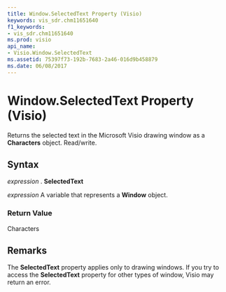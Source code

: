 ```yaml
---
title: Window.SelectedText Property (Visio)
keywords: vis_sdr.chm11651640
f1_keywords:
- vis_sdr.chm11651640
ms.prod: visio
api_name:
- Visio.Window.SelectedText
ms.assetid: 75397f73-192b-7683-2a46-016d9b458879
ms.date: 06/08/2017
---
```



# Window.SelectedText Property (Visio)

Returns the selected text in the Microsoft Visio drawing window as a  **Characters** object. Read/write.


## Syntax

 _expression_ . **SelectedText**

 _expression_ A variable that represents a **Window** object.


### Return Value

Characters


## Remarks

The  **SelectedText** property applies only to drawing windows. If you try to access the **SelectedText** property for other types of window, Visio may return an error.


